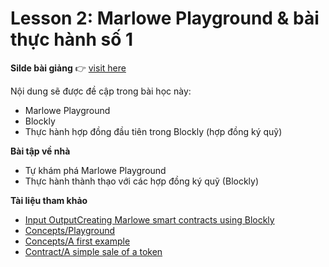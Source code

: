 # Lesson 2: Marlowe Playground & bài thực hành số 1

**Silde bài giảng** 👉 [visit here](https://docs.google.com/presentation/d/1jkezpA\_I1wvSCUmafeyDRmGa7iBUysJ4/edit?usp=sharing\&ouid=106187219308748411779\&rtpof=true\&sd=true)

Nội dung sẽ được đề cập trong bài học này:

* Marlowe Playground
* Blockly
* Thực hành hợp đồng đầu tiên trong Blockly (hợp đồng ký quỹ)

**Bài tập về nhà**

* Tự khám phá Marlowe Playground
* Thực hành thành thạo với các hợp đồng ký quỹ (Blockly)

**Tài liệu tham khảo**

* [<img src="https://www.youtube.com/s/desktop/ee2a28de/img/favicon_144x144.png" alt="" data-size="line">Input OutputCreating Marlowe smart contracts using Blockly](https://youtu.be/EgCqG0hPmwc)
* [<img src="https://www.youtube.com/s/desktop/ee2a28de/img/favicon_144x144.png" alt="" data-size="line">](https://youtu.be/EgCqG0hPmwc)[Concepts/Playground](https://vcc.gitbook.io/vcc\_marlowe/basic-resources/concepts/marlowe-playground)
* [<img src="https://www.youtube.com/s/desktop/ee2a28de/img/favicon_144x144.png" alt="" data-size="line">](https://youtu.be/EgCqG0hPmwc)[Concepts/A first example](https://vcc.gitbook.io/vcc\_marlowe/basic-resources/concepts/the-1st-example)
* [<img src="https://www.youtube.com/s/desktop/ee2a28de/img/favicon_144x144.png" alt="" data-size="line">](https://youtu.be/EgCqG0hPmwc)[Contract/A simple sale of a token](https://vcc.gitbook.io/vcc\_marlowe/contract-template/marlowes-origin-sources/a-simple-sale-of-a-token)

